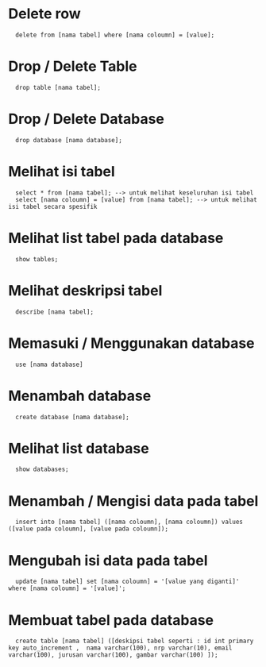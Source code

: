 # Delete row

      delete from [nama tabel] where [nama coloumn] = [value];

# Drop / Delete Table

      drop table [nama tabel];
      
# Drop / Delete Database

      drop database [nama database];
      
# Melihat isi tabel

      select * from [nama tabel]; --> untuk melihat keseluruhan isi tabel
      select [nama coloumn] = [value] from [nama tabel]; --> untuk melihat isi tabel secara spesifik
      
# Melihat list tabel pada database

      show tables;
      
# Melihat deskripsi tabel

      describe [nama tabel];
      
# Memasuki / Menggunakan database

      use [nama database]
      
# Menambah database

      create database [nama database];
      
# Melihat list database

      show databases;
      
# Menambah / Mengisi data pada tabel

      insert into [nama tabel] ([nama coloumn], [nama coloumn]) values ([value pada coloumn], [value pada coloumn]);
      
# Mengubah isi data pada tabel

      update [nama tabel] set [nama coloumn] = '[value yang diganti]' where [nama coloumn] = '[value]';
      
# Membuat tabel pada database

      create table [nama tabel] ([deskipsi tabel seperti : id int primary key auto_increment ,  nama varchar(100), nrp varchar(10), email varchar(100), jurusan varchar(100), gambar varchar(100) ]);
      
# 
